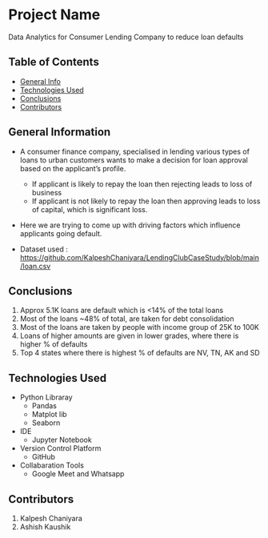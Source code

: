 # Project Name

Data Analytics for Consumer Lending Company to reduce loan defaults

## Table of Contents
* [General Info](#general-information)
* [Technologies Used](#technologies-used)
* [Conclusions](#conclusions)
* [Contributors](#contributors)


## General Information

- A consumer finance company, specialised in lending various types of loans to urban customers wants to make a decision for loan approval based on the applicant’s profile.
    - If applicant is likely to repay the loan then rejecting leads to loss of business
    - If applicant is not likely to repay the loan then approving leads to loss of capital, which is significant loss.

- Here we are trying to come up with driving factors which influence applicants going default.

- Dataset used : https://github.com/KalpeshChaniyara/LendingClubCaseStudy/blob/main/loan.csv


## Conclusions
1. Approx 5.1K loans are default which is <14% of the total loans
2. Most of the loans ~48% of total, are taken for debt consolidation
3. Most of the loans are taken by people with income group of 25K to 100K
4. Loans of higher amounts are given in lower grades, where there is higher % of defaults
5. Top 4 states where there is highest % of defaults are NV, TN, AK and SD


## Technologies Used
- Python Libraray 
    - Pandas
    - Matplot lib
    - Seaborn
- IDE
   - Jupyter Notebook
- Version Control Platform
    - GitHub
- Collabaration Tools
    - Google Meet and Whatsapp



## Contributors

1. Kalpesh Chaniyara
2. Ashish Kaushik


